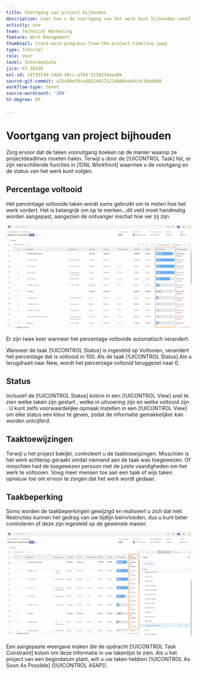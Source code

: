 ```yaml
---
title: Voortgang van project bijhouden
description: Leer hoe u de voortgang van het werk kunt bijhouden vanaf de projecttijdlijn in [!DNL  Workfront] het gebruiken van percent volledig, status, taken, of beperkingen.
activity: use
team: Technical Marketing
feature: Work Management
thumbnail: track-work-progress-from-the-project-timeline.jpeg
type: Tutorial
role: User
level: Intermediate
jira: KT-10150
exl-id: c8793f49-24b8-48cc-af84-5239234ead0e
source-git-commit: a25a49e59ca483246271214886ea4dc9c10e8d66
workflow-type: tm+mt
source-wordcount: '309'
ht-degree: 0%

---
```


# Voortgang van project bijhouden

Zorg ervoor dat de taken vooruitgang boeken op de manier waarop ze projectdeadlines moeten halen. Terwijl u door de [!UICONTROL Task] list, er zijn verschillende functies in [!DNL  Workfront] waarmee u de voortgang en de status van het werk kunt volgen.

## Percentage voltooid

Het percentage voltooide taken wordt soms gebruikt om te meten hoe het werk vordert. Het is belangrijk om op te merken...dit veld moet handmatig worden aangepast, aangezien de ontvanger inschat hoe ver zij zijn.

![Lijst met projecttaken weergeven [!UICONTROL Percent Complete] kolom](assets/planner-fund-task-percent-complete.png)

Er zijn twee keer wanneer het percentage voltooide automatisch verandert:

Wanneer de taak [!UICONTROL Status] is ingesteld op Voltooien, verandert het percentage dat is voltooid in 100.
Als de taak [!UICONTROL Status] Als u terugdraait naar New, wordt het percentage voltooid teruggezet naar 0.

## Status

Inclusief de [!UICONTROL Status] kolom in een [!UICONTROL View] snel te zien welke taken zijn gestart , welke in uitvoering zijn en welke voltooid zijn . U kunt zelfs voorwaardelijke opmaak instellen in een [!UICONTROL View] om elke status een kleur te geven, zodat de informatie gemakkelijker kan worden ontcijferd.

## Taaktoewijzingen

Terwijl u het project bekijkt, controleert u de taaktoewijzingen. Misschien is het werk achterop geraakt omdat niemand aan de taak was toegewezen. Of misschien had de toegewezen persoon niet de juiste vaardigheden om het werk te voltooien. Voeg meer mensen toe aan een taak of wijs taken opnieuw toe om ervoor te zorgen dat het werk wordt gedaan.

## Taakbeperking

Soms worden de taakbeperkingen gewijzigd en realiseert u zich dat niet. Restricties kunnen het gedrag van uw tijdlijn beïnvloeden, dus u kunt beter controleren of deze zijn ingesteld op de gewenste manier.

![Lijst met projecttaken met de taakbeperkingskolom](assets/planner-fund-task-constraint.png)

Een aangepaste weergave maken die de opdracht [!UICONTROL Task Constraint] kolom om deze informatie in uw takenlijst te zien. Als u het project van een begindatum plant, wilt u uw taken hebben [!UICONTROL As Soon As Possible] ([!UICONTROL ASAP]).
